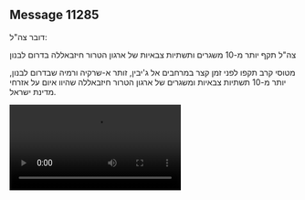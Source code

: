 ## Message 11285

דובר צה"ל: 

צה"ל תקף יותר מ-10 משגרים ותשתיות צבאיות של ארגון הטרור חיזבאללה בדרום לבנון

מטוסי קרב תקפו לפני זמן קצר במרחבים אל ג'יבין, זותר א-שרקיה ורמיה שבדרום לבנון, יותר מ-10 תשתיות צבאיות ומשגרים של ארגון הטרור חיזבאללה שהיוו איום על אזרחי מדינת ישראל.

![Video](https://data.iron-swords.co.il/2024/September/04/https://data.iron-swords.co.il/2024/September/04/11285/11285_media.mp4)
